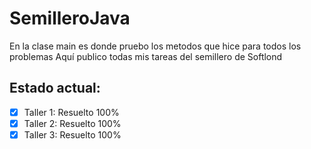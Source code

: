 ﻿# SemilleroJava

En la clase main es donde pruebo los metodos que hice para todos los problemas
Aquí publico todas mis tareas del semillero de Softlond

## Estado actual: 
- [x] Taller 1: Resuelto 100%
- [x] Taller 2: Resuelto 100%
- [x] Taller 3: Resuelto 100%

